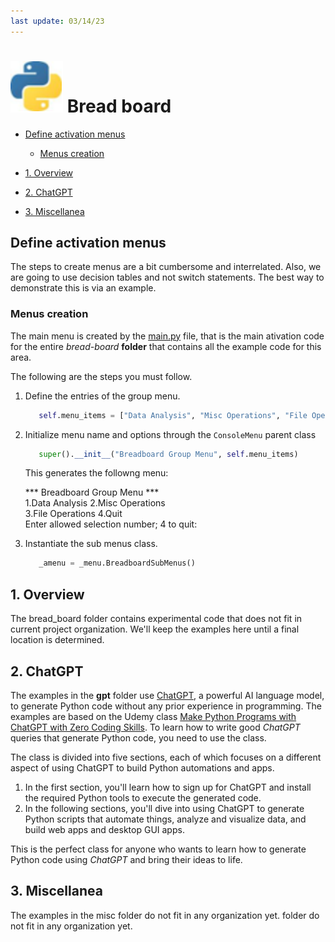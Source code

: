 ```yaml
---
last update: 03/14/23
---
```


# ![python-icon](../../media/icons/python-icon.svg) Bread board

- [Define activation menus](#define-activation-menus)
  - [Menus creation](#menus-creation)

- [1. Overview](#1-overview)
- [2. ChatGPT](#2-chatgpt)
- [3. Miscellanea](#3-miscellanea)

## Define activation menus

The steps to create menus are a bit cumbersome and interrelated. Also, we are
going to use decision tables and not switch statements. The best way to
demonstrate this is via an example.

### Menus creation

The main menu is created by the [main.py](main.py) file, that is the main
ativation code for the entire *bread-board* **folder** that contains all the example
code for this area.

The following are the steps you must follow.

1. Define the entries of the group menu.

   ```python
      self.menu_items = ["Data Analysis", "Misc Operations", "File Operations", "Quit"]
   ```

1. Initialize menu name and options through the `ConsoleMenu` parent class

   ```python
      super().__init__("Breadboard Group Menu", self.menu_items)
   ```

   This generates the followng menu:

   \*** Breadboard Group Menu ***  
   1.Data Analysis    2.Misc Operations  
   3.File Operations  4.Quit  
   Enter allowed selection number; 4 to quit: 

1. Instantiate the sub menus class.

   ```python
      _amenu = _menu.BreadboardSubMenus()
   ```

## 1. Overview

The bread_board folder contains experimental code that does not fit in current
project organization. We'll keep the examples here until a final location is
determined.

## 2. ChatGPT

The examples in the **gpt** folder use
[ChatGPT](https://openai.com/blog/chatgpt), a powerful AI language model, to
generate Python code without any prior experience in programming. The examples
are based on the Udemy class [Make Python Programs with ChatGPT with Zero Coding
Skills](https://www.udemy.com/course/turn-ideas-into-python-programs-with-chatgpt/).
To learn how to write good *ChatGPT* queries that generate Python code, you need
to use the class.  

The class  is divided into five sections, each of which focuses on a different
aspect of using ChatGPT to build Python automations and apps.

1. In the first section, you'll learn how to sign up for ChatGPT and install the
   required Python tools to execute the generated code.
1. In the following sections, you'll dive into using ChatGPT to generate Python
   scripts that automate things, analyze and visualize data, and build web apps
   and desktop GUI apps.

This is the perfect class for anyone who wants to learn how to generate Python
code using *ChatGPT* and bring their ideas to life.

## 3. Miscellanea

The examples in the misc folder do not fit in any organization yet.
folder do not fit in any organization yet.

